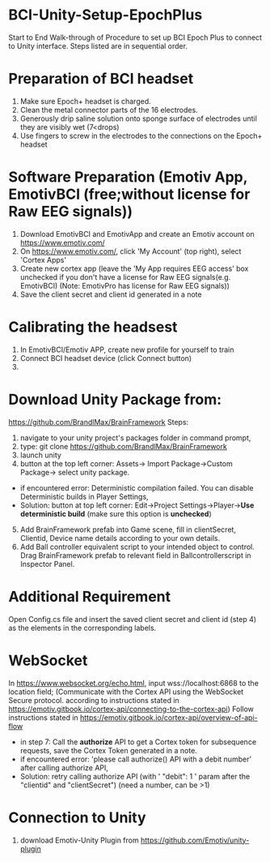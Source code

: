 # BCI-Unity-Setup-EpochPlus
Start to End Walk-through of Procedure to set up BCI Epoch Plus to connect to Unity interface. Steps listed are in sequential order.

# Preparation of BCI headset 
1. Make sure Epoch+ headset is charged. 
2. Clean the metal connector parts of the 16 electrodes.
3. Generously drip saline solution onto sponge surface of electrodes until they are visibly wet (7<drops)
4. Use fingers to screw in the electrodes to the connections on the Epoch+ headset

# Software Preparation (Emotiv App, EmotivBCI (free;without license for Raw EEG signals))
1. Download EmotivBCI and EmotivApp and create an Emotiv account on https://www.emotiv.com/
2. On https://www.emotiv.com/, click 'My Account' (top right), select 'Cortex Apps'
3. Create new cortex app (leave the 'My App requires EEG access' box unchecked if you don't have a license for Raw EEG signals(e.g. EmotivBCI) 
(Note: EmotivPro has license for Raw EEG signals))
4. Save the client secret and client id generated in a note

# Calibrating the headsest
1. In EmotivBCI/Emotiv APP, create new profile for yourself to train
2. Connect BCI headset device (click Connect button)
3. 

# Download Unity Package from: 
https://github.com/BrandlMax/BrainFramework 
Steps: 
1. navigate to your unity project's packages folder in command prompt, 
2. type: git clone https://github.com/BrandlMax/BrainFramework 
3. launch unity
4. button at the top left corner: Assets-> Import Package->Custom Package-> select unity package. 
- if encountered error: Deterministic compilation failed. You can disable Deterministic builds in Player Settings,  
- Solution: button at top left corner: Edit->Project Settings->Player->**Use deterministic build** (make sure this option is **unchecked**)
5. Add BrainFramework prefab into Game scene, fill in clientSecret, Clientid, Device name details according to your own details. 
6. Add Ball controller equivalent script to your intended object to control. Drag BrainFramework prefab to relevant field in Ballcontrollerscript in Inspector Panel.


# Additional Requirement
Open Config.cs file and insert the saved client secret and client id (step 4) as the elements in the corresponding labels.

# WebSocket
In https://www.websocket.org/echo.html, input wss://localhost:6868 to the location field; 
(Communicate with the Cortex API using the WebSocket Secure protocol. according to instructions stated in https://emotiv.gitbook.io/cortex-api/connecting-to-the-cortex-api)
Follow instructions stated in https://emotiv.gitbook.io/cortex-api/overview-of-api-flow 
- in step 7: Call the **authorize** API to get a Cortex token for subsequence requests, save the Cortex Token generated in a note. 
- if encountered error: 'please call authorize() API with a debit number' after calling authorize API, 
- Solution: retry calling authorize API (with ' "debit": 1 ' param after the "clientid" and "clientSecret") (need a number, can be >1)



# Connection to Unity
1. download Emotiv-Unity Plugin from https://github.com/Emotiv/unity-plugin 

